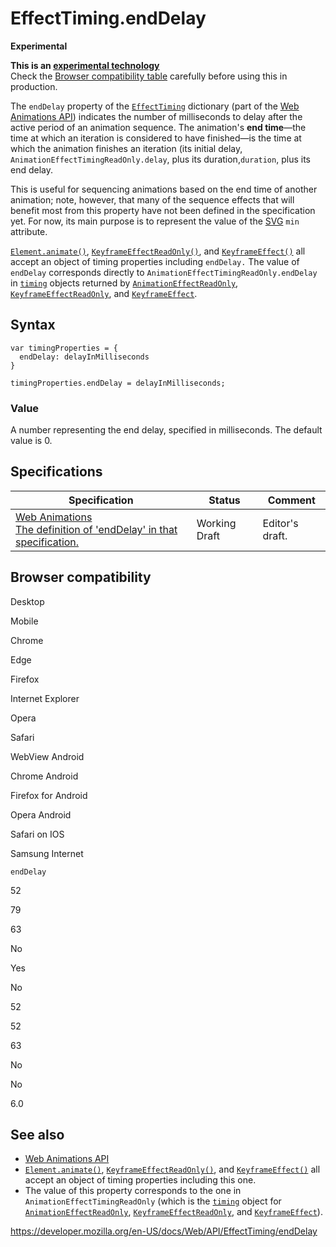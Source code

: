 EffectTiming.endDelay
=====================

**Experimental**

**This is an [experimental technology](https://developer.mozilla.org/en-US/docs/MDN/Guidelines/Conventions_definitions#experimental)**  
Check the [Browser compatibility table](#browser_compatibility) carefully before using this in production.

The `endDelay` property of the [`EffectTiming`](../effecttiming) dictionary (part of the [Web Animations API](../web_animations_api)) indicates the number of milliseconds to delay after the active period of an animation sequence. The animation's **end time**—the time at which an iteration is considered to have finished—is the time at which the animation finishes an iteration (its initial delay, <span class="page-not-created">`AnimationEffectTimingReadOnly.delay`</span>, plus its duration,<span class="page-not-created">`duration`</span>, plus its end delay.

This is useful for sequencing animations based on the end time of another animation; note, however, that many of the sequence effects that will benefit most from this property have not been defined in the specification yet. For now, its main purpose is to represent the value of the [SVG](https://developer.mozilla.org/en-US/docs/Web/SVG) `min` attribute.

[`Element.animate()`](../element/animate), [`KeyframeEffectReadOnly()`](../keyframeeffect/keyframeeffect), and [`KeyframeEffect()`](../keyframeeffect/keyframeeffect) all accept an object of timing properties including `endDelay.` The value of `endDelay` corresponds directly to <span class="page-not-created">`AnimationEffectTimingReadOnly.endDelay`</span> in [`timing`](../animationeffect/gettiming) objects returned by [`AnimationEffectReadOnly`](../animationeffect), [`KeyframeEffectReadOnly`](../keyframeeffect), and [`KeyframeEffect`](../keyframeeffect).

Syntax
------

    var timingProperties = {
      endDelay: delayInMilliseconds
    }

    timingProperties.endDelay = delayInMilliseconds;

### Value

A number representing the end delay, specified in milliseconds. The default value is 0.

Specifications
--------------

<table><thead><tr class="header"><th>Specification</th><th>Status</th><th>Comment</th></tr></thead><tbody><tr class="odd"><td><a href="https://drafts.csswg.org/web-animations-1/#end-delay">Web Animations<br />
<span class="small">The definition of 'endDelay' in that specification.</span></a></td><td><span class="spec-wd">Working Draft</span></td><td>Editor's draft.</td></tr></tbody></table>

Browser compatibility
---------------------

Desktop

Mobile

Chrome

Edge

Firefox

Internet Explorer

Opera

Safari

WebView Android

Chrome Android

Firefox for Android

Opera Android

Safari on IOS

Samsung Internet

`endDelay`

52

79

63

No

Yes

No

52

52

63

No

No

6.0

See also
--------

-   [Web Animations API](../web_animations_api)
-   [`Element.animate()`](../element/animate), [`KeyframeEffectReadOnly()`](../keyframeeffect/keyframeeffect), and [`KeyframeEffect()`](../keyframeeffect/keyframeeffect) all accept an object of timing properties including this one.
-   The value of this property corresponds to the one in <span class="page-not-created">`AnimationEffectTimingReadOnly`</span> (which is the [`timing`](../animationeffect/gettiming) object for [`AnimationEffectReadOnly`](../animationeffect), [`KeyframeEffectReadOnly`](../keyframeeffect), and [`KeyframeEffect`](../keyframeeffect)).

<a href="https://developer.mozilla.org/en-US/docs/Web/API/EffectTiming/endDelay" class="_attribution-link">https://developer.mozilla.org/en-US/docs/Web/API/EffectTiming/endDelay</a>
